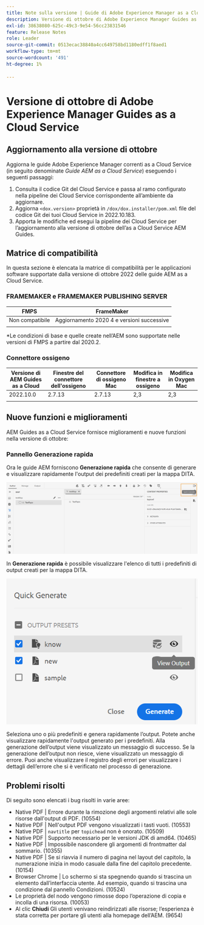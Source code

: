 ```yaml
---
title: Note sulla versione | Guide di Adobe Experience Manager as a Cloud Service, versione di ottobre 2022
description: Versione di ottobre di Adobe Experience Manager Guides as a Cloud Service
exl-id: 38638080-625c-49c3-9e54-56cc23831546
feature: Release Notes
role: Leader
source-git-commit: 0513ecac38840a4cc649758bd1180edff1f8aed1
workflow-type: tm+mt
source-wordcount: '491'
ht-degree: 1%

---
```


# Versione di ottobre di Adobe Experience Manager Guides as a Cloud Service

## Aggiornamento alla versione di ottobre

Aggiorna le guide Adobe Experience Manager correnti as a Cloud Service (in seguito denominate *Guide AEM as a Cloud Service*) eseguendo i seguenti passaggi:
1. Consulta il codice Git del Cloud Service e passa al ramo configurato nella pipeline dei Cloud Service corrispondente all’ambiente da aggiornare.
1. Aggiorna `<dox.version>` proprietà in `/dox/dox.installer/pom.xml` file del codice Git dei tuoi Cloud Service in 2022.10.183.
1. Apporta le modifiche ed esegui la pipeline dei Cloud Service per l’aggiornamento alla versione di ottobre dell’as a Cloud Service AEM Guides.

## Matrice di compatibilità

In questa sezione è elencata la matrice di compatibilità per le applicazioni software supportate dalla versione di ottobre 2022 delle guide AEM as a Cloud Service.

### FRAMEMAKER e FRAMEMAKER PUBLISHING SERVER

| FMPS | FrameMaker |
| --- | --- |
| Non compatibile | Aggiornamento 2020 4 e versioni successive |
| | |

*Le condizioni di base e quelle create nell’AEM sono supportate nelle versioni di FMPS a partire dal 2020.2.

### Connettore ossigeno

| Versione di AEM Guides as a Cloud | Finestre del connettore dell&#39;ossigeno | Connettore di ossigeno Mac | Modifica in finestre a ossigeno | Modifica in Oxygen Mac |
| --- | --- | --- | --- | --- |
| 2022.10.0 | 2.7.13 | 2.7.13 | 2,3 | 2,3 |
|  |  |  |  |


## Nuove funzioni e miglioramenti

AEM Guides as a Cloud Service fornisce miglioramenti e nuove funzioni nella versione di ottobre:


### Pannello Generazione rapida

Ora le guide AEM forniscono **Generazione rapida** che consente di generare e visualizzare rapidamente l&#39;output dei predefiniti creati per la mappa DITA.

![Icona Generazione rapida](assets/quick-generate-icon.png)

In **Generazione rapida** è possibile visualizzare l&#39;elenco di tutti i predefiniti di output creati per la mappa DITA.

![Pannello Generazione rapida](assets/quick-generate-panel.png)

Seleziona uno o più predefiniti e genera rapidamente l’output. Potete anche visualizzare rapidamente l&#39;output generato per i predefiniti. Alla generazione dell’output viene visualizzato un messaggio di successo. Se la generazione dell’output non riesce, viene visualizzato un messaggio di errore. Puoi anche visualizzare il registro degli errori per visualizzare i dettagli dell’errore che si è verificato nel processo di generazione.


## Problemi risolti

Di seguito sono elencati i bug risolti in varie aree:

* Native PDF | Errore durante la rimozione degli argomenti relativi alle sole risorse dall&#39;output di PDF. (10554)
* Native PDF | Nell&#39;output PDF vengono visualizzati i tasti vuoti. (10553)
* Native PDF | `navtitle` per `topichead` non è onorato. (10509)
* Native PDF | Supporto necessario per le versioni JDK di amd64. (10465)
* Native PDF | Impossibile nascondere gli argomenti di frontmatter dal sommario. (10355)
* Native PDF | Se si riavvia il numero di pagina nel layout del capitolo, la numerazione inizia in modo casuale dalla fine del capitolo precedente. (10154)
* Browser Chrome | Lo schermo si sta spegnendo quando si trascina un elemento dall’interfaccia utente. Ad esempio, quando si trascina una condizione dal pannello Condizioni. (10524)
* Le proprietà del nodo vengono rimosse dopo l’operazione di copia e incolla di una risorsa. (10053)
* Al clic  **Chiudi** Gli utenti venivano reindirizzati alle risorse; l’esperienza è stata corretta per portare gli utenti alla homepage dell’AEM. (9654)
